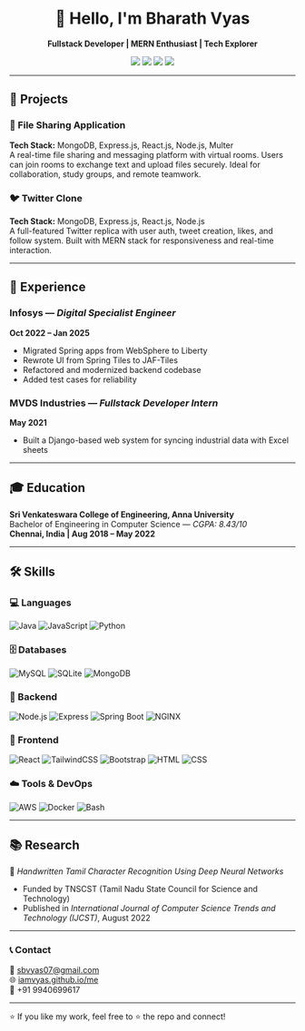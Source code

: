 <h1 align="center">👋 Hello, I'm Bharath Vyas</h1>
<p align="center">
  <b>Fullstack Developer | MERN Enthusiast | Tech Explorer</b>
</p>

<p align="center">
  <a href="mailto:sbvyas07@gmail.com"><img src="https://img.shields.io/badge/email-%23D14836?style=for-the-badge&logo=gmail&logoColor=white" /></a>
  <a href="https://www.linkedin.com/in/iamvyas"><img src="https://img.shields.io/badge/linkedin-%230077B5?style=for-the-badge&logo=linkedin&logoColor=white" /></a>
  <a href="https://github.com/iamvyas"><img src="https://img.shields.io/badge/github-%2312100E?style=for-the-badge&logo=github&logoColor=white" /></a>
  <a href="https://iamvyas.github.io/me/"><img src="https://img.shields.io/badge/portfolio-%23ff6600?style=for-the-badge&logo=firefox-browser&logoColor=white" /></a>
</p>

---

## 🚀 Projects

### 📁 File Sharing Application  
**Tech Stack:** MongoDB, Express.js, React.js, Node.js, Multer  
A real-time file sharing and messaging platform with virtual rooms. Users can join rooms to exchange text and upload files securely. Ideal for collaboration, study groups, and remote teamwork.

### 🐦 Twitter Clone  
**Tech Stack:** MongoDB, Express.js, React.js, Node.js  
A full-featured Twitter replica with user auth, tweet creation, likes, and follow system. Built with MERN stack for responsiveness and real-time interaction.

---

## 💼 Experience

### Infosys — *Digital Specialist Engineer*  
**Oct 2022 – Jan 2025**  
- Migrated Spring apps from WebSphere to Liberty
- Rewrote UI from Spring Tiles to JAF-Tiles
- Refactored and modernized backend codebase
- Added test cases for reliability

### MVDS Industries — *Fullstack Developer Intern*  
**May 2021**  
- Built a Django-based web system for syncing industrial data with Excel sheets

---

## 🎓 Education

**Sri Venkateswara College of Engineering, Anna University**  
Bachelor of Engineering in Computer Science — *CGPA: 8.43/10*  
**Chennai, India | Aug 2018 – May 2022**

---

## 🛠️ Skills

### 💻 Languages
![Java](https://img.shields.io/badge/Java-%23ED8B00?style=flat-square&logo=java&logoColor=white)
![JavaScript](https://img.shields.io/badge/JavaScript-%23F7DF1E?style=flat-square&logo=javascript&logoColor=black)
![Python](https://img.shields.io/badge/Python-%233776AB?style=flat-square&logo=python&logoColor=white)

### 🗄️ Databases
![MySQL](https://img.shields.io/badge/MySQL-%2300f?style=flat-square&logo=mysql&logoColor=white)
![SQLite](https://img.shields.io/badge/SQLite-%2307405e?style=flat-square&logo=sqlite&logoColor=white)
![MongoDB](https://img.shields.io/badge/MongoDB-%2347A248?style=flat-square&logo=mongodb&logoColor=white)

### 🔧 Backend
![Node.js](https://img.shields.io/badge/Node.js-%23339933?style=flat-square&logo=node.js&logoColor=white)
![Express](https://img.shields.io/badge/Express-%23000000?style=flat-square&logo=express&logoColor=white)
![Spring Boot](https://img.shields.io/badge/SpringBoot-%236DB33F?style=flat-square&logo=spring-boot&logoColor=white)
![NGINX](https://img.shields.io/badge/NGINX-%23009639?style=flat-square&logo=nginx&logoColor=white)

### 🎨 Frontend
![React](https://img.shields.io/badge/React-%2361DAFB?style=flat-square&logo=react&logoColor=black)
![TailwindCSS](https://img.shields.io/badge/TailwindCSS-%2306B6D4?style=flat-square&logo=tailwind-css&logoColor=white)
![Bootstrap](https://img.shields.io/badge/Bootstrap-%237952B3?style=flat-square&logo=bootstrap&logoColor=white)
![HTML](https://img.shields.io/badge/HTML5-%23E34F26?style=flat-square&logo=html5&logoColor=white)
![CSS](https://img.shields.io/badge/CSS3-%231572B6?style=flat-square&logo=css3&logoColor=white)

### ☁️ Tools & DevOps
![AWS](https://img.shields.io/badge/AWS-%23FF9900?style=flat-square&logo=amazon-aws&logoColor=white)
![Docker](https://img.shields.io/badge/Docker-%232496ED?style=flat-square&logo=docker&logoColor=white)
![Bash](https://img.shields.io/badge/Bash-%234EAA25?style=flat-square&logo=gnu-bash&logoColor=white)

---

## 📚 Research

🧠 *Handwritten Tamil Character Recognition Using Deep Neural Networks*  
- Funded by TNSCST (Tamil Nadu State Council for Science and Technology)  
- Published in *International Journal of Computer Science Trends and Technology (IJCST)*, August 2022

---

### 📞 Contact

📧 sbvyas07@gmail.com  
🌐 [iamvyas.github.io/me](https://iamvyas.github.io/me/)  
📱 +91 9940699617

---

⭐ If you like my work, feel free to ⭐ the repo and connect!
